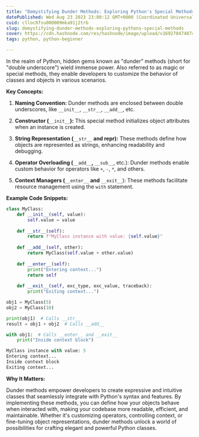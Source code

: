```yaml
---
title: "Demystifying Dunder Methods: Exploring Python's Special Methods"
datePublished: Wed Aug 23 2023 23:00:12 GMT+0000 (Coordinated Universal Time)
cuid: clloc8fsu000009mka91j2trb
slug: demystifying-dunder-methods-exploring-pythons-special-methods
cover: https://cdn.hashnode.com/res/hashnode/image/upload/v1692704740744/06a79515-0c5d-4abf-914a-d4468dfbbec7.jpeg
tags: python, python-beginner

---
```


In the realm of Python, hidden gems known as "dunder" methods (short for "double underscore") wield immense power. Also referred to as magic or special methods, they enable developers to customize the behavior of classes and objects in various scenarios.

**Key Concepts:**

1. **Naming Convention:** Dunder methods are enclosed between double underscores, like `__init__`, `__str__`, `__add__`, etc.
    
2. **Constructor (**`__init__`**):** This special method initializes object attributes when an instance is created.
    
3. **String Representation (**`__str__` **and repr):** These methods define how objects are represented as strings, enhancing readability and debugging.
    
4. **Operator Overloading (**`__add__`**,** `__sub__`, etc.): Dunder methods enable custom behavior for operators like `+`, `-`, `*`, and others.
    
5. **Context Managers (**`__enter__` **and** `__exit__`): These methods facilitate resource management using the `with` statement.
    

**Example Code Snippets:**

```python
class MyClass:
    def __init__(self, value):
        self.value = value
    
    def __str__(self):
        return f"MyClass instance with value: {self.value}"
    
    def __add__(self, other):
        return MyClass(self.value + other.value)
    
    def __enter__(self):
        print("Entering context...")
        return self
    
    def __exit__(self, exc_type, exc_value, traceback):
        print("Exiting context...")

obj1 = MyClass(5)
obj2 = MyClass(10)

print(obj1)  # Calls __str__
result = obj1 + obj2  # Calls __add__

with obj1:  # Calls __enter__ and __exit__
    print("Inside context block")
```

```python
MyClass instance with value: 5
Entering context...
Inside context block
Exiting context...
```

**Why It Matters:**

Dunder methods empower developers to create expressive and intuitive classes that seamlessly integrate with Python's syntax and features. By implementing these methods, you can define how your objects behave when interacted with, making your codebase more readable, efficient, and maintainable. Whether it's customizing operators, controlling context, or fine-tuning object representations, dunder methods unlock a world of possibilities for crafting elegant and powerful Python classes.